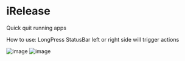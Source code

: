 iRelease
========

Quick quit running apps

How to use:
LongPress StatusBar left or right side will trigger actions

![image](https://github.com/ioodo/iRelease/tree/master/screenshots/IMG_0086.jpg)
![image](https://github.com/ioodo/iRelease/tree/master/screenshots/IMG_0087.jpg)
